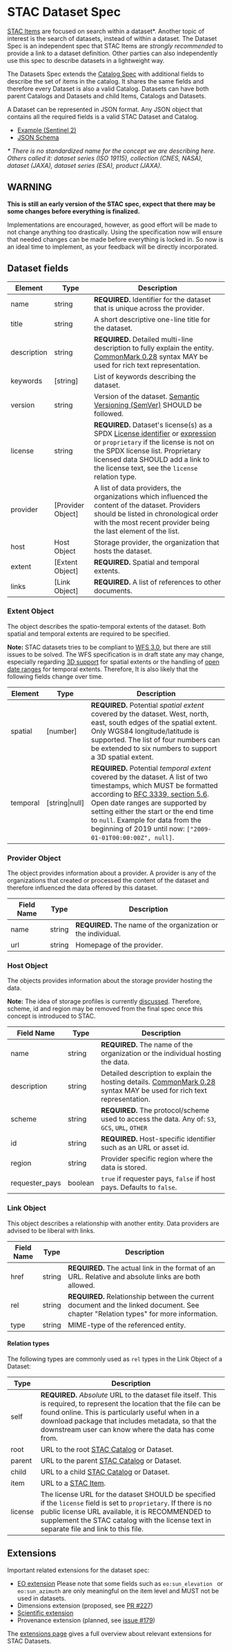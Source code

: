 # STAC Dataset Spec

[STAC Items](https://github.com/radiantearth/stac-spec/json-spec/) are focused on search within a dataset*. Another topic of interest is the search of datasets, instead of within a dataset.  The Dataset Spec is an independent spec that STAC Items are *strongly recommended* to provide a link to a dataset definition. Other parties can also independently use this spec to describe datasets in a lightweight way.

The Datasets Spec extends the [Catalog Spec](../static-catalog/) with additional fields to describe the set of items in the catalog. It shares the same fields and therefore every Dataset is also a valid Catalog. Datasets can have both parent Catalogs and Datasets and child Items, Catalogs and Datasets. 

A Dataset can be represented in JSON format. Any JSON object that contains all the required fields is a valid STAC Dataset and Catalog.

* [Example (Sentinel 2)](example-s2.json)
* [JSON Schema](json-schema/dataset.json)

*\* There is no standardized name for the concept we are describing here. Others called it: dataset series (ISO 19115), collection (CNES, NASA), dataset (JAXA), dataset series (ESA), product (JAXA).*

## WARNING

**This is still an early version of the STAC spec, expect that there may be some changes before everything is finalized.**

Implementations are encouraged, however, as good effort will be made to not change anything too drastically. Using the specification now will ensure that needed changes can be made before everything is locked in. So now is an ideal time to implement, as your feedback will be directly incorporated. 

## Dataset fields

| Element     | Type              | Description                                                  |
| ----------- | ----------------- | ------------------------------------------------------------ |
| name        | string            | **REQUIRED.** Identifier for the dataset that is unique across the provider. |
| title       | string            | A short descriptive one-line title for the dataset.          |
| description | string            | **REQUIRED.** Detailed multi-line description to fully explain the entity. [CommonMark 0.28](http://commonmark.org/) syntax MAY be used for rich text representation. |
| keywords    | [string]          | List of keywords describing the dataset.                     |
| version     | string            | Version of the dataset. [Semantic Versioning (SemVer)](https://semver.org/) SHOULD be followed. |
| license     | string            | **REQUIRED.** Dataset's license(s) as a SPDX [License identifier](https://spdx.org/licenses/) or [expression](https://spdx.org/spdx-specification-21-web-version#h.jxpfx0ykyb60) or `proprietary` if the license is not on the SPDX license list. Proprietary licensed data SHOULD add a link to the license text, see the `license` relation type. |
| provider    | [Provider Object] | A list of data providers, the organizations which influenced the content of the dataset. Providers should be listed in chronological order with the most recent provider being the last element of the list. |
| host        | Host Object       | Storage provider, the organization that hosts the dataset.   |
| extent      | [Extent Object]   | **REQUIRED.** Spatial and temporal extents.                  |
| links       | [Link Object]     | **REQUIRED.** A list of references to other documents.       |

### Extent Object

The object describes the spatio-temporal extents of the dataset. Both spatial and temporal extents are required to be specified.

**Note:** STAC datasets tries to be compliant to [WFS 3.0](https://github.com/opengeospatial/WFS_FES), but there are still issues to be solved. The WFS specification is in draft state any may change, especially regarding [3D support](https://github.com/opengeospatial/WFS_FES/issues/143) for spatial extents or the handling of [open date ranges](https://github.com/opengeospatial/WFS_FES/issues/155) for temporal extents. Therefore, It is also likely that the following fields change over time.

| Element  | Type     | Description                                                  |
| -------- | -------- | ------------------------------------------------------------ |
| spatial  | [number] | **REQUIRED.** Potential *spatial extent* covered by the dataset. West, north, east, south edges of the spatial extent. Only WGS84 longitude/latitude is supported. The list of four numbers can be extended to six numbers to support a 3D spatial extent. |
| temporal | [string\|null] | **REQUIRED.** Potential *temporal extent* covered by the dataset. A list of two timestamps, which MUST be formatted according to [RFC 3339, section 5.6](https://tools.ietf.org/html/rfc3339#section-5.6). Open date ranges are supported by setting either the start or the end time to `null`. Example for data from the beginning of 2019 until now: `["2009-01-01T00:00:00Z", null]`. |

### Provider Object

The object provides information about a provider. A provider is any of the organizations that created or processed the content of the dataset and therefore influenced the data offered by this dataset.

| Field Name | Type   | Description                                                  |
| ---------- | ------ | ------------------------------------------------------------ |
| name       | string | **REQUIRED.** The name of the organization or the individual. |
| url        | string | Homepage of the provider.                                    |

###  Host Object

The objects provides information about the storage provider hosting the data. 

**Note:** The idea of storage profiles is currently [discussed](https://github.com/radiantearth/stac-spec/issues/148). Therefore, scheme, id and region may be removed from the final spec once this concept is introduced to STAC.

| Field Name     | Type    | Description                                                  |
| -------------- | ------- | ------------------------------------------------------------ |
| name           | string  | **REQUIRED.** The name of the organization or the individual hosting the data. |
| description    | string  | Detailed description to explain the hosting details. [CommonMark 0.28](http://commonmark.org/) syntax MAY be used for rich text representation. |
| scheme         | string  | **REQUIRED.** The protocol/scheme used to access the data. Any of: `S3`, `GCS`, `URL`, `OTHER` |
| id             | string  | **REQUIRED.** Host-specific identifier such as an URL or asset id. |
| region         | string  | Provider specific region where the data is stored.           |
| requester_pays | boolean | `true` if requester pays, `false` if host pays. Defaults to `false`. |

### Link Object

This object describes a relationship with another entity. Data providers are advised to be liberal with links.

| Field Name | Type   | Description                                                  |
| ---------- | ------ | ------------------------------------------------------------ |
| href       | string | **REQUIRED.** The actual link in the format of an URL. Relative and absolute links are both allowed. |
| rel        | string | **REQUIRED.** Relationship between the current document and the linked document. See chapter "Relation types" for more information. |
| type       | string | MIME-type of the referenced entity.                          |

#### Relation types

The following types are commonly used as `rel` types in the Link Object of a Dataset:

| Type    | Description                                                  |
| ------- | ------------------------------------------------------------ |
| self    | **REQUIRED.** *Absolute* URL to the dataset file itself. This is required, to represent the location that the file can be found online. This is particularly useful when in a download package that includes metadata, so that the downstream user can know where the data has come from. |
| root    | URL to the root [STAC Catalog](../static-catalog/) or Dataset. |
| parent  | URL to the parent [STAC Catalog](../static-catalog/) or Dataset. |
| child   | URL to a child [STAC Catalog](../static-catalog/) or Dataset. |
| item    | URL to a [STAC Item](../json-spec/).                         |
| license | The license URL for the dataset SHOULD be specified if the `license` field is set to `proprietary`. If there is no public license URL available, it is RECOMMENDED to supplement the STAC catalog with the license text in separate file and link to this file. |

## Extensions

Important related extensions for the dataset spec:

* [EO extension](../extensions/stac-eo-spec.md)
  Please note that some fields such as `eo:sun_elevation ` or `eo:sun_azimuth` are only meaningful on the item level and MUST not be used in datasets.
* Dimensions extension  (proposed, see [PR #227](https://github.com/radiantearth/stac-spec/pull/227))
* [Scientific extension](../extensions/scientific)
* Provenance extension (planned, see [issue #179](https://github.com/radiantearth/stac-spec/issues/179))

The [extensions page](../extensions/) gives a full overview about relevant extensions for STAC Datasets.